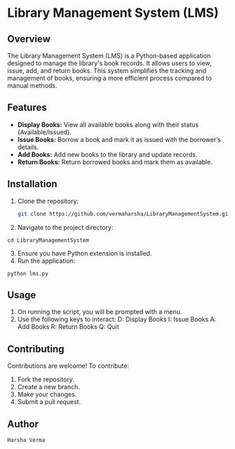 # Library Management System (LMS)

## Overview
The Library Management System (LMS) is a Python-based application designed to manage the library's book records. It allows users to view, issue, add, and return books. This system simplifies the tracking and management of books, ensuring a more efficient process compared to manual methods.

## Features
- **Display Books:** View all available books along with their status (Available/Issued).
- **Issue Books:** Borrow a book and mark it as issued with the borrower’s details.
- **Add Books:** Add new books to the library and update records.
- **Return Books:** Return borrowed books and mark them as available.

## Installation

1. Clone the repository:

   ```bash
   git clone https://github.com/vermaharsha/LibraryManagementSystem.git

2. Navigate to the project directory:

```
cd LibraryManagementSystem
```

3. Ensure you have Python extension is installed.
4. Run the application:
```
python lms.py
```

## Usage

1. On running the script, you will be prompted with a menu.
2. Use the following keys to interact:
D: Display Books
I: Issue Books
A: Add Books
R: Return Books
Q: Quit


## Contributing
Contributions are welcome! To contribute:

1. Fork the repository.
2. Create a new branch.
3. Make your changes.
4. Submit a pull request.


## Author
`Harsha Verma`
